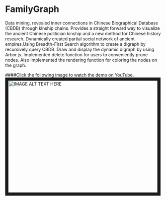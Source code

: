 # FamilyGraph
Data mining, revealed inner connections in Chinese Biographical Database (CBDB) through kinship chains. Provides a straight forward way to visualize the ancient Chinese politician kinship and a new method for Chinese history research. Dynamically created partial social network of ancient empires.Using Breadth-First Search algorithm to create a digraph by recursively query CBDB. Draw and display the dynamic digraph by using Arbor.js. Implemented delete function for users to conveniently prune nodes. Also implemented the rendering function for coloring the nodes on the graph.

####Click the following image to watch the demo on YouTube.
<a href="http://www.youtube.com/watch?feature=player_embedded&v=HtAroKUMD8Y
" target="_blank"><img src="http://img.youtube.com/vi/HtAroKUMD8Y/0.jpg" 
alt="IMAGE ALT TEXT HERE" width="480" height="360" border="10" /></a>
